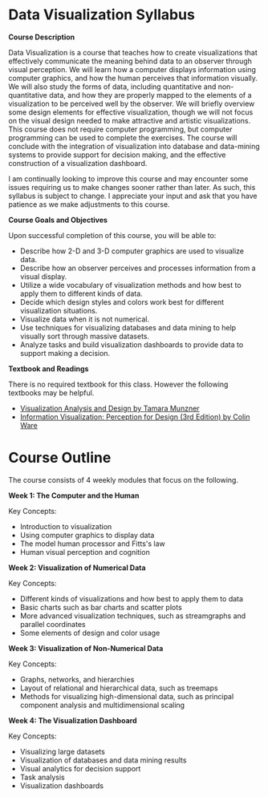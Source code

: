 Data Visualization Syllabus
=======
**Course Description**

Data Visualization is a course that teaches how to create visualizations that effectively communicate the meaning behind data to an observer through visual perception. We will learn how a computer displays information using computer graphics, and how the human perceives that information visually. We will also study the forms of data, including quantitative and non-quantitative data, and how they are properly mapped to the elements of a visualization to be perceived well by the observer. We will briefly overview some design elements for effective visualization, though we will not focus on the visual design needed to make attractive and artistic visualizations. This course does not require computer programming, but computer programming can be used to complete the exercises. The course will conclude with the integration of visualization into database and data-mining systems to provide support for decision making, and the effective construction of a visualization dashboard.

I am continually looking to improve this course and may encounter some issues requiring us to make changes sooner rather than later. As such, this syllabus is subject to change. I appreciate your input and ask that you have patience as we make adjustments to this course.

**Course Goals and Objectives**

Upon successful completion of this course, you will be able to:

* Describe how 2-D and 3-D computer graphics are used to visualize data.
* Describe how an observer perceives and processes information from a visual display.
* Utilize a wide vocabulary of visualization methods and how best to apply them to different kinds of data.
* Decide which design styles and colors work best for different visualization situations.
* Visualize data when it is not numerical.
* Use techniques for visualizing databases and data mining to help visually sort through massive datasets.
* Analyze tasks and build visualization dashboards to provide data to support making a decision. 

**Textbook and Readings**

There is no required textbook for this class. However the following textbooks may be helpful.

* [Visualization Analysis and Design by Tamara Munzner](https://amzn.to/2QUR1Qk)
* [Information Visualization: Perception for Design (3rd Edition) by Colin Ware](https://amzn.to/2QTRXo5)

Course Outline
===========

The course consists of 4 weekly modules that focus on the following.

**Week 1: The Computer and the Human**

Key Concepts:

* Introduction to visualization
* Using computer graphics to display data
* The model human processor and Fitts's law
* Human visual perception and cognition

**Week 2: Visualization of Numerical Data**

Key Concepts:

* Different kinds of visualizations and how best to apply them to data
* Basic charts such as bar charts and scatter plots
* More advanced visualization techniques, such as streamgraphs and parallel coordinates
* Some elements of design and color usage 

**Week 3: Visualization of Non-Numerical Data**

Key Concepts:

* Graphs, networks, and hierarchies
* Layout of relational and hierarchical data, such as treemaps
* Methods for visualizing high-dimensional data, such as principal component analysis and multidimensional scaling

**Week 4: The Visualization Dashboard**

Key Concepts:

* Visualizing large datasets
* Visualization of databases and data mining results
* Visual analytics for decision support
* Task analysis
* Visualization dashboards
